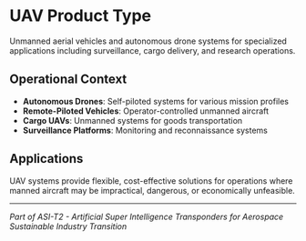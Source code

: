 # UAV Product Type

Unmanned aerial vehicles and autonomous drone systems for specialized applications including surveillance, cargo delivery, and research operations.

## Operational Context

- **Autonomous Drones**: Self-piloted systems for various mission profiles
- **Remote-Piloted Vehicles**: Operator-controlled unmanned aircraft
- **Cargo UAVs**: Unmanned systems for goods transportation
- **Surveillance Platforms**: Monitoring and reconnaissance systems

## Applications

UAV systems provide flexible, cost-effective solutions for operations where manned aircraft may be impractical, dangerous, or economically unfeasible.

---

*Part of ASI-T2 - Artificial Super Intelligence Transponders for Aerospace Sustainable Industry Transition*